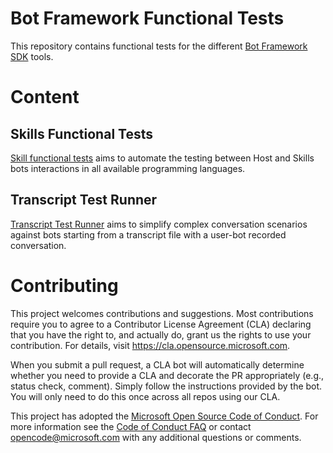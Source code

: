 # Bot Framework Functional Tests

This repository contains functional tests for the different [Bot Framework SDK](https://github.com/microsoft/botframework-sdk) tools.

# Content

## Skills Functional Tests

[Skill functional tests](Tests/SkillFunctionalTests) aims to automate the testing between Host and Skills bots interactions in all available programming languages.

## Transcript Test Runner
[Transcript Test Runner](Libraries/TranscriptTestRunner) aims to simplify complex conversation scenarios against bots starting from a transcript file with a user-bot recorded conversation.

# Contributing

This project welcomes contributions and suggestions.  Most contributions require you to agree to a
Contributor License Agreement (CLA) declaring that you have the right to, and actually do, grant us
the rights to use your contribution. For details, visit https://cla.opensource.microsoft.com.

When you submit a pull request, a CLA bot will automatically determine whether you need to provide
a CLA and decorate the PR appropriately (e.g., status check, comment). Simply follow the instructions
provided by the bot. You will only need to do this once across all repos using our CLA.

This project has adopted the [Microsoft Open Source Code of Conduct](https://opensource.microsoft.com/codeofconduct/).
For more information see the [Code of Conduct FAQ](https://opensource.microsoft.com/codeofconduct/faq/) or
contact [opencode@microsoft.com](mailto:opencode@microsoft.com) with any additional questions or comments.
